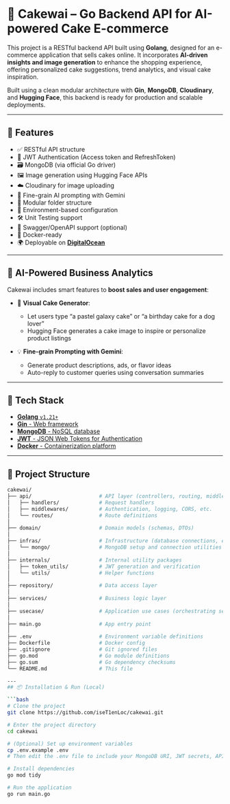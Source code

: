# 🎂 Cakewai – Go Backend API for AI-powered Cake E-commerce

This project is a RESTful backend API built using **Golang**, designed for an e-commerce application that sells cakes online. It incorporates **AI-driven insights and image generation** to enhance the shopping experience, offering personalized cake suggestions, trend analytics, and visual cake inspiration.

Built using a clean modular architecture with **Gin**, **MongoDB**, **Cloudinary**, and **Hugging Face**, this backend is ready for production and scalable deployments.


---

## 🚀 Features

- ✅ RESTful API structure
- 🔐 JWT Authentication (Access token and RefreshToken)
- 🗃️ MongoDB (via official Go driver)
- 🖼️ Image generation using Hugging Face APIs
- ☁️ Cloudinary for image uploading
- 🧠 Fine-grain AI prompting with Gemini
- 📁 Modular folder structure
- 🌱 Environment-based configuration
- 🛠️ Unit Testing support
- 📄 Swagger/OpenAPI support (optional)
- 🐳 Docker-ready
- 🌍 Deployable on [**DigitalOcean**](https://www.digitalocean.com/)

---

## 🧠 AI-Powered Business Analytics

Cakewai includes smart features to **boost sales and user engagement**:
- 🎨 **Visual Cake Generator**:
  - Let users type “a pastel galaxy cake” or “a birthday cake for a dog lover”
  - Hugging Face generates a cake image to inspire or personalize product listings

- 💡 **Fine-grain Prompting with Gemini**:
  - Generate product descriptions, ads, or flavor ideas
  - Auto-reply to customer queries using conversation summaries

---


## 🧰 Tech Stack

- [**Golang** `v1.21+`](https://golang.org/doc/)
- [**Gin** - Web framework](https://github.com/gin-gonic/gin)
- [**MongoDB** - NoSQL database](https://www.mongodb.com/)
- [**JWT** - JSON Web Tokens for Authentication](https://jwt.io/)
- [**Docker** - Containerization platform](https://www.docker.com/)
---

## 📁 Project Structure
```bash
cakewai/
├── api/                      # API layer (controllers, routing, middleware)
│   ├── handlers/             # Request handlers
│   ├── middlewares/          # Authentication, logging, CORS, etc.
│   └── routes/               # Route definitions
│
├── domain/                   # Domain models (schemas, DTOs)
│
├── infras/                   # Infrastructure (database connections, external services)
│   └── mongo/                # MongoDB setup and connection utilities
│
├── internals/                # Internal utility packages
│   ├── token_utils/          # JWT generation and verification
│   └── utils/                # Helper functions
│
├── repository/               # Data access layer
│
├── services/                 # Business logic layer
│
├── usecase/                  # Application use cases (orchestrating services)
│
├── main.go                   # App entry point
│
├── .env                      # Environment variable definitions
├── Dockerfile                # Docker config
├── .gitignore                # Git ignored files
├── go.mod                    # Go module definitions
├── go.sum                    # Go dependency checksums
└── README.md                 # This file

---
## 📦 Installation & Run (Local)

```bash
# Clone the project
git clone https://github.com/iseT1enLoc/cakewai.git

# Enter the project directory
cd cakewai

# (Optional) Set up environment variables
cp .env.example .env
# Then edit the .env file to include your MongoDB URI, JWT secrets, API keys, etc.

# Install dependencies
go mod tidy

# Run the application
go run main.go



